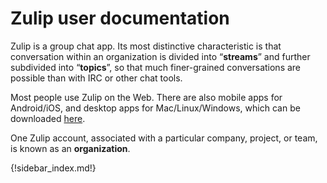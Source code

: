 # Zulip user documentation

Zulip is a group chat app. Its most distinctive characteristic is that
conversation within an organization is divided into “**streams**”
and further subdivided into “**topics**”, so that
much finer-grained conversations are possible than with IRC or other
chat tools.

Most people use Zulip on the Web. There are also mobile apps for
Android/iOS, and desktop apps for Mac/Linux/Windows, which can be
downloaded [here](https://zulip.com/apps/).

One Zulip account, associated with a particular company, project, or team,
is known as an **organization**.

{!sidebar_index.md!}
